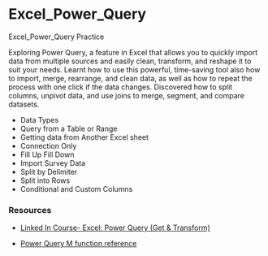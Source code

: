 # Excel_Power_Query
Excel_Power_Query Practice

Exploring Power Query, a feature in Excel that allows you to quickly import data from multiple sources and easily clean, transform, and reshape it to suit your needs. Learnt how to use this powerful, time-saving tool also how to import, merge, rearrange, and clean data, as well as how to repeat the process with one click if the data changes. Discovered how to split columns, unpivot data, and use joins to merge, segment, and compare datasets. 

- Data Types
- Query from a Table or Range
- Getting data from Another Excel sheet
- Connection Only
- Fill Up Fill Down
- Import Survey Data
- Split by Delimiter
- Split into Rows
- Conditional and Custom Columns

### Resources
- [Linked In Course- Excel: Power Query (Get & Transform)](https://www.linkedin.com/learning/excel-power-query-get-transform-23753644/make-your-data-useful-with-power-query?resume=false&u=113762738)

- [Power Query M function reference](https://docs.microsoft.com/en-us/powerquery-m/power-query-m-function-reference)
